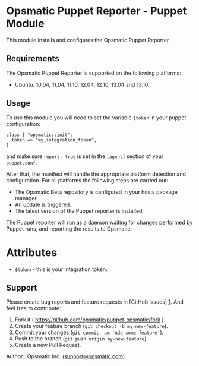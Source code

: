 Opsmatic Puppet Reporter - Puppet Module
======================

This module installs and configures the Opsmatic Puppet Reporter.

Requirements
------------

The Opsmatic Puppet Reporter is supported on the following platforms:

  * Ubuntu: 10.04, 11.04, 11.10, 12.04, 12.10, 13.04 and 13.10.

Usage
-----

To use this module you will need to set the variable `$token` in
your puppet configuration:

    class { "opsmatic::init":
      token => "my_integration_token",
    }

and make sure `report: true` is set in the `[agent]` section of your `puppet.conf`.

After that, the manifest will handle the appropriate platform detection and configuration. For all platforms the following steps are carried out:

* The Opsmatic Beta repository is configured in your hosts package manager.
* An update is triggered.
* The latest version of the Puppet reporter is installed.

The Puppet reporter will run as a daemon waiting for changes performed by Puppet runs, and reporting the results to Opsmatic.

# Attributes
 
* `$token` - this is your integration token.

Support
-------

Please create bug reports and feature requests in [GitHub issues] [1]. And feel free to contribute:

1. Fork it ( https://github.com/opsmatic/puppet-opsmatic/fork ).
2. Create your feature branch (`git checkout -b my-new-feature`).
3. Commit your changes (`git commit -am 'Add some feature'`).
4. Push to the branch (`git push origin my-new-feature`).
5. Create a new Pull Request.

[1]: https://github.com/opsmatic/puppet-opsmatic/issues

Author:: Opsmatic Inc. (<support@opsmatic.com>)
